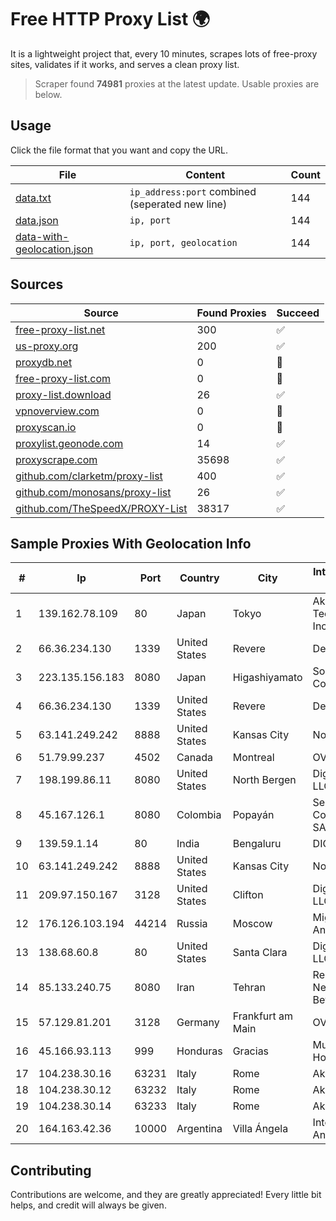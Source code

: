 
# Free HTTP Proxy List 🌍

It is a lightweight project that, every 10 minutes, scrapes lots of free-proxy sites, validates if it works, and serves a clean proxy list.


> Scraper found **74981** proxies at the latest update. Usable proxies are below.

## Usage

Click the file format that you want and copy the URL.


|File|Content|Count|
|----|-------|-----|
|[data.txt](https://raw.githubusercontent.com/themiralay/Proxy-List-World/master/data.txt)|`ip_address:port` combined (seperated new line)|144|
|[data.json](https://raw.githubusercontent.com/themiralay/Proxy-List-World/master/data.json)|`ip, port`|144|
|[data-with-geolocation.json](https://raw.githubusercontent.com/themiralay/Proxy-List-World/master/data-with-geolocation.json)|`ip, port, geolocation`|144|

## Sources

|Source|Found Proxies|Succeed|
|------|-------------|-------|
|[free-proxy-list.net](https://free-proxy-list.net)|300|✅|
|[us-proxy.org](https://www.us-proxy.org)|200|✅|
|[proxydb.net](http://proxydb.net)|0|🚫|
|[free-proxy-list.com](https://free-proxy-list.com/?page=&port=&type%5B%5D=http&type%5B%5D=https&up_time=0&search=Search)|0|🚫|
|[proxy-list.download](https://www.proxy-list.download/HTTP)|26|✅|
|[vpnoverview.com](https://vpnoverview.com/privacy/anonymous-browsing/free-proxy-servers)|0|🚫|
|[proxyscan.io](https://www.proxyscan.io)|0|🚫|
|[proxylist.geonode.com](https://proxylist.geonode.com/api/proxy-list?limit=300&page=1&sort_by=lastChecked&sort_type=desc&protocols=http,https)|14|✅|
|[proxyscrape.com](https://api.proxyscrape.com/v2/?request=displayproxies&protocol=http&timeout=10000&country=all&ssl=all&anonymity=all)|35698|✅|
|[github.com/clarketm/proxy-list](https://raw.githubusercontent.com/clarketm/proxy-list/master/proxy-list-raw.txt)|400|✅|
|[github.com/monosans/proxy-list](https://raw.githubusercontent.com/monosans/proxy-list/main/proxies/http.txt)|26|✅|
|[github.com/TheSpeedX/PROXY-List](https://raw.githubusercontent.com/TheSpeedX/PROXY-List/master/http.txt)|38317|✅|


## Sample Proxies With Geolocation Info

|#|Ip|Port|Country|City|Internet Service Provider|
|-|--|----|-------|----|-------------------------|
|1|139.162.78.109|80|Japan|Tokyo|Akamai Technologies, Inc.|
|2|66.36.234.130|1339|United States|Revere|DediOutlet, LLC|
|3|223.135.156.183|8080|Japan|Higashiyamato|So-net Corporation|
|4|66.36.234.130|1339|United States|Revere|DediOutlet, LLC|
|5|63.141.249.242|8888|United States|Kansas City|Nocix, LLC|
|6|51.79.99.237|4502|Canada|Montreal|OVH SAS|
|7|198.199.86.11|8080|United States|North Bergen|DigitalOcean, LLC|
|8|45.167.126.1|8080|Colombia|Popayán|Sepcom Comunicaciones SAS|
|9|139.59.1.14|80|India|Bengaluru|DIGITALOCEAN|
|10|63.141.249.242|8888|United States|Kansas City|Nocix, LLC|
|11|209.97.150.167|3128|United States|Clifton|DigitalOcean, LLC|
|12|176.126.103.194|44214|Russia|Moscow|Miglovets Egor Andreevich|
|13|138.68.60.8|80|United States|Santa Clara|DigitalOcean, LLC|
|14|85.133.240.75|8080|Iran|Tehran|Respina Networks & Beyond PJSC|
|15|57.129.81.201|3128|Germany|Frankfurt am Main|OVH SAS|
|16|45.166.93.113|999|Honduras|Gracias|Multicable De Honduras|
|17|104.238.30.16|63231|Italy|Rome|AkhaliNet LLC|
|18|104.238.30.12|63232|Italy|Rome|AkhaliNet LLC|
|19|104.238.30.14|63233|Italy|Rome|AkhaliNet LLC|
|20|164.163.42.36|10000|Argentina|Villa Ángela|Interret Villa Angela SRL|



## Contributing

Contributions are welcome, and they are greatly appreciated! Every
little bit helps, and credit will always be given.

